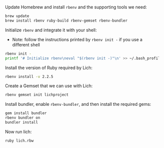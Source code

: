 
Update Homebrew and install `rbenv` and the supporting tools we need:

```bash
brew update
brew install rbenv ruby-build rbenv-gemset rbenv-bundler
```

Initialize `rbenv` and integrate it with your shell:
 - Note: follow the instructions printed by `rbenv init -` if you use a different shell

```bash
rbenv init -
printf '# Initialize rbenv\neval "$(rbenv init -)"\n' >> ~/.bash_profile
```

Install the version of Ruby required by Lich:

```bash
rbenv install -v 2.2.5
```

Create a Gemset that we can use with Lich:

```bash
rbenv gemset init lichproject
```

Install bundler, enable `rbenv-bundler`, and then install the required gems:

```bash
gem install bundler
rbenv bundler on
bundler install
```

Now run lich:

```bash
ruby lich.rbw
```
